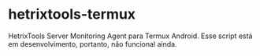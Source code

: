 # hetrixtools-termux
HetrixTools Server Monitoring Agent para Termux Android. Esse script está em desenvolvimento, portanto, não funcional ainda.
